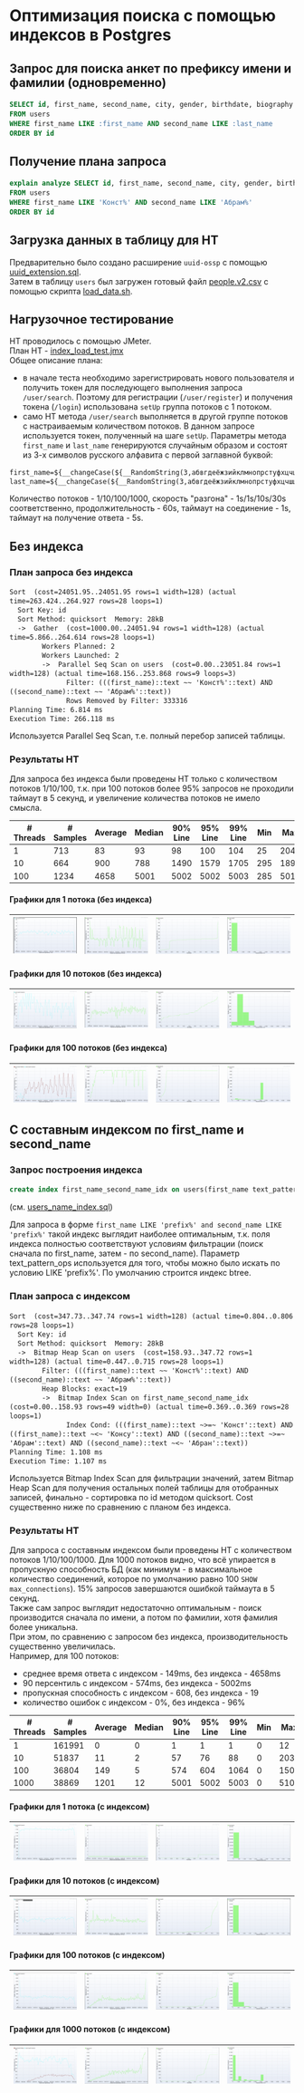 # Оптимизация поиска с помощью индексов в Postgres

## Запрос для поиска анкет по префиксу имени и фамилии (одновременно)
```sql
SELECT id, first_name, second_name, city, gender, birthdate, biography
FROM users
WHERE first_name LIKE :first_name AND second_name LIKE :last_name
ORDER BY id
```

## Получение плана запроса
```sql
explain analyze SELECT id, first_name, second_name, city, gender, birthdate, biography
FROM users
WHERE first_name LIKE 'Конст%' AND second_name LIKE 'Абрам%'
ORDER BY id
```

## Загрузка данных в таблицу для НТ
Предварительно было создано расширение `uuid-ossp` с помощью [uuid_extension.sql](../backend/migrations/20241202135709_uuid_extension.sql).  
Затем в таблицу `users` был загружен готовый файл [people.v2.csv](https://raw.githubusercontent.com/OtusTeam/highload/master/homework/people.v2.csv) с помощью скрипта [load_data.sh](load_data.sh).

## Нагрузочное тестирование
НТ проводилось с помощью JMeter.  
План НТ - [index_load_test.jmx](index_load_test.jmx)  
Общее описание плана:
- в начале теста необходимо зарегистрировать нового пользователя и получить токен для последующего выполнения запроса `/user/search`. Поэтому для регистрации (`/user/register`) и получения токена (`/login`) использована `setUp` группа потоков с 1 потоком.
- само НТ метода `/user/search` выполняется в другой группе потоков с настраиваемым количеством потоков. В данном запросе используется токен, полученный на шаге `setUp`. Параметры метода `first_name` и `last_name` генерируются случайным образом и состоят из 3-х символов русского алфавита с первой заглавной буквой:
```
first_name=${__changeCase(${__RandomString(3,абвгдеёжзийклмнопрстуфхцчшщъыьэюя,firstName)},CAPITALIZE,)}
last_name=${__changeCase(${__RandomString(3,абвгдеёжзийклмнопрстуфхцчшщъыьэюя,lastName)},CAPITALIZE,)}
```
Количество потоков - 1/10/100/1000, скорость "разгона" - 1s/1s/10s/30s соответственно, продолжительность - 60s, таймаут на соединение - 1s, таймаут на получение ответа - 5s.

## Без индекса
### План запроса без индекса
```
Sort  (cost=24051.95..24051.95 rows=1 width=128) (actual time=263.424..264.927 rows=28 loops=1)
  Sort Key: id
  Sort Method: quicksort  Memory: 28kB
  ->  Gather  (cost=1000.00..24051.94 rows=1 width=128) (actual time=5.866..264.614 rows=28 loops=1)
        Workers Planned: 2
        Workers Launched: 2
        ->  Parallel Seq Scan on users  (cost=0.00..23051.84 rows=1 width=128) (actual time=168.156..253.868 rows=9 loops=3)
              Filter: (((first_name)::text ~~ 'Конст%'::text) AND ((second_name)::text ~~ 'Абрам%'::text))
              Rows Removed by Filter: 333316
Planning Time: 6.814 ms
Execution Time: 266.118 ms
```

Используется Parallel Seq Scan, т.е. полный перебор записей таблицы.

### Результаты НТ
Для запроса без индекса были проведены НТ только с количеством потоков 1/10/100, т.к. при 100 потоков более 95% запросов не проходили таймаут в 5 секунд, и увеличение количества потоков не имело смысла.

|   # Threads  |   # Samples  |   Average  |   Median  |   90% Line  |   95% Line  |   99% Line  |   Min  |   Max  |   Error %  |   Throughput  |   Received KB/sec  |   Sent KB/sec  |
|---|---|---|---|---|---|---|---|---|---|---|---|---|
| 1 |   713  |   83  |   93  |   98  |   100  |   104  |   25  |   204  |   0.000%  |   11.87918  |   1.44  |   6.50  |
| 10 |   664  |   900  |   788  |   1490  |   1579  |   1705  |   295  |   1899  |   0.000%  |   10.97357  |   1.33  |   6.00  |
| 100 |   1234  |   4658  |   5001  |   5002  |   5002  |   5003  |   285  |   5018  |   96.029%  |   19.25658  |   46.04  |   1.08  |

#### Графики для 1 потока (без индекса)
| ![Transactions](without_index/transaction_per_sec_1_wo_index.png) | ![Response times](without_index/response_times0_time_1_wo_index.png) | ![Percentiles](without_index/response_times1_perc_1_wo_index.png) | ![Distribution](without_index/response_times2_distr_1_wo_index.png) |
|-----------------------|-----------------------|-----------------------|-----------------------|

#### Графики для 10 потоков (без индекса)
| ![Transactions](without_index/transaction_per_sec_10_wo_index.png) | ![Response times](without_index/response_times0_time_10_wo_index.png) | ![Percentiles](without_index/response_times1_perc_10_wo_index.png) | ![Distribution](without_index/response_times2_distr_10_wo_index.png) |
|-----------------------|-----------------------|-----------------------|-----------------------|

#### Графики для 100 потоков (без индекса)
| ![Transactions](without_index/transaction_per_sec_100_wo_index.png) | ![Response times](without_index/response_times0_time_100_wo_index.png) | ![Percentiles](without_index/response_times1_perc_100_wo_index.png) | ![Distribution](without_index/response_times2_distr_100_wo_index.png) |
|-----------------------|-----------------------|-----------------------|-----------------------|

## С составным индексом по first_name и second_name
### Запрос построения индекса
```sql
create index first_name_second_name_idx on users(first_name text_pattern_ops, second_name text_pattern_ops);
```
(см. [users_name_index.sql](../backend/migrations/20241203090000_users_name_index.sql))

Для запроса в форме `first_name LIKE 'prefix%' and second_name LIKE 'prefix%'` такой индекс выглядит наиболее оптимальным, т.к. поля индекса полностью соответствуют условиям фильтрации (поиск сначала по first_name, затем - по second_name). Параметр text_pattern_ops используется для того, чтобы можно было искать по условию LIKE 'prefix%'. По умолчанию строится индекс btree.

### План запроса с индексом
```
Sort  (cost=347.73..347.74 rows=1 width=128) (actual time=0.804..0.806 rows=28 loops=1)
  Sort Key: id
  Sort Method: quicksort  Memory: 28kB
  ->  Bitmap Heap Scan on users  (cost=158.93..347.72 rows=1 width=128) (actual time=0.447..0.715 rows=28 loops=1)
        Filter: (((first_name)::text ~~ 'Конст%'::text) AND ((second_name)::text ~~ 'Абрам%'::text))
        Heap Blocks: exact=19
        ->  Bitmap Index Scan on first_name_second_name_idx  (cost=0.00..158.93 rows=49 width=0) (actual time=0.369..0.369 rows=28 loops=1)
              Index Cond: (((first_name)::text ~>=~ 'Конст'::text) AND ((first_name)::text ~<~ 'Консу'::text) AND ((second_name)::text ~>=~ 'Абрам'::text) AND ((second_name)::text ~<~ 'Абран'::text))
Planning Time: 1.108 ms
Execution Time: 1.107 ms
```
Используется Bitmap Index Scan для фильтрации значений, затем Bitmap Heap Scan для получения остальных полей таблицы для отобранных записей, финально - сортировка по id методом quicksort. Cost существенно ниже по сравнению с планом без индекса.

### Результаты НТ
Для запроса с составным индексом были проведены НТ с количеством потоков 1/10/100/1000. Для 1000 потоков видно, что всё упирается в пропускную способность БД (как минимум - в максимальное количество соединений, которое по умолчанию равно 100 `SHOW max_connections`).  15% запросов завершаются ошибкой таймаута в 5 секунд.  
Также сам запрос выглядит недостаточно оптимальным - поиск производится сначала по имени, а потом по фамилии, хотя фамилия более уникальна.  
При этом, по сравнению с запросом без индекса, производительность существенно увеличилась.  
Например, для 100 потоков:
- среднее время ответа с индексом - 149ms, без индекса - 4658ms
- 90 персентиль с индексом - 574ms, без индекса - 5002ms
- пропускная способность с индексом - 608, без индекса - 19
- количество ошибок с индексом - 0%, без индекса - 96%

| # Threads |   # Samples  |   Average  |   Median  |   90% Line  |   95% Line  |   99% Line  |   Min  |   Max  |   Error %  |   Throughput  |   Received KB/sec  |   Sent KB/sec  |
|---|---|---|---|---|---|---|---|---|---|---|---|---|
| 1 |   161991  |   0  |   0  |   1  |   1  |   1  |   0  |   12  |   0.000%  |   2699.94000  |   326.95  |   1476.53  |
| 10 |   51837  |   11  |   2  |   57  |   76  |   88  |   0  |   203  |   0.000%  |   863.77724  |   104.64  |   472.38  |
| 100 |   36804  |   149  |   5  |   574  |   604  |   1064  |   0  |   1504  |   0.000%  |   608.93448  |   73.74  |   333.01  |
| 1000 |   38869  |   1201  |   12  |   5001  |   5002  |   5003  |   0  |   5102  |   14.914%  |   608.10726  |   299.96  |   282.96  |

#### Графики для 1 потока (с индексом)
| ![Transactions](with_index/transaction_per_sec_1_with_index.png) | ![Response times](with_index/response_times0_time_1_with_index.png) | ![Percentiles](with_index/response_times1_perc_1_with_index.png) | ![Distribution](with_index/response_times2_distr_1_with_index.png) |
|-----------------------|-----------------------|-----------------------|-----------------------|

#### Графики для 10 потоков (с индексом)
| ![Transactions](with_index/transaction_per_sec_10_with_index.png) | ![Response times](with_index/response_times0_time_10_with_index.png) | ![Percentiles](with_index/response_times1_perc_10_with_index.png) | ![Distribution](with_index/response_times2_distr_10_with_index.png) |
|-----------------------|-----------------------|-----------------------|-----------------------|

#### Графики для 100 потоков (с индексом)
| ![Transactions](with_index/transaction_per_sec_100_with_index.png) | ![Response times](with_index/response_times0_time_100_with_index.png) | ![Percentiles](with_index/response_times1_perc_100_with_index.png) | ![Distribution](with_index/response_times2_distr_100_with_index.png) |
|-----------------------|-----------------------|-----------------------|-----------------------|

#### Графики для 1000 потоков (с индексом)
| ![Transactions](with_index/transaction_per_sec_1000_with_index.png) | ![Response times](with_index/response_times0_time_1000_with_index.png) | ![Percentiles](with_index/response_times1_perc_1000_with_index.png) | ![Distribution](with_index/response_times2_distr_1000_with_index.png) |
|-----------------------|-----------------------|-----------------------|-----------------------|